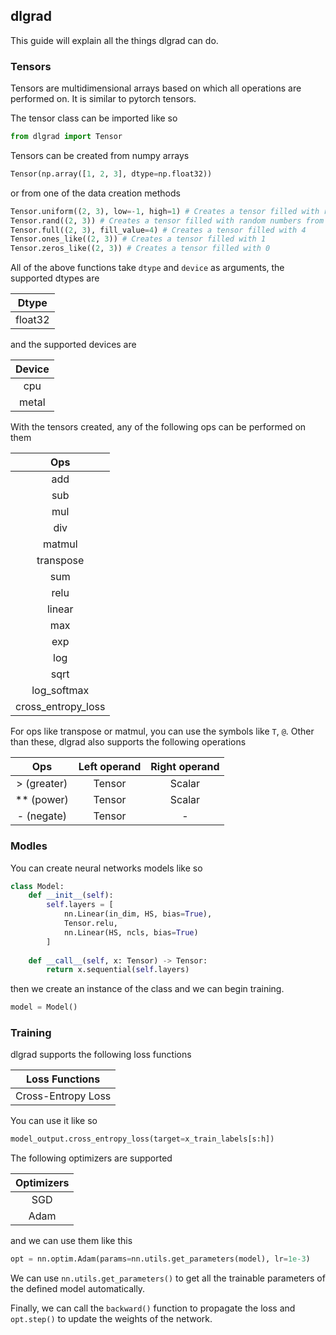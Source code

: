 ## dlgrad

This guide will explain all the things dlgrad can do.

### Tensors

Tensors are multidimensional arrays based on which all operations are performed on. It is similar to pytorch tensors.

The tensor class can be imported like so

```python
from dlgrad import Tensor
```

Tensors can be created from numpy arrays

```python
Tensor(np.array([1, 2, 3], dtype=np.float32))
```

or from one of the data creation methods

```python
Tensor.uniform((2, 3), low=-1, high=1) # Creates a tensor filled with random numbers from a uniform distribution on the interval [low, high)
Tensor.rand((2, 3)) # Creates a tensor filled with random numbers from a uniform distribution on the interval [0, 1)
Tensor.full((2, 3), fill_value=4) # Creates a tensor filled with 4
Tensor.ones_like((2, 3)) # Creates a tensor filled with 1
Tensor.zeros_like((2, 3)) # Creates a tensor filled with 0
```

All of the above functions take ```dtype``` and ```device``` as arguments, the supported dtypes are

| Dtype |
| :---: |
| float32 |

and the supported devices are

| Device |
| :---: |
| cpu |
| metal |

With the tensors created, any of the following ops can be performed on them

| Ops |
| :---: |
| add |
| sub |
| mul |
| div |
| matmul |
| transpose |
| sum |
| relu |
| linear |
| max |
| exp |
| log |
| sqrt |
| log_softmax |
| cross_entropy_loss |

For ops like transpose or matmul, you can use the symbols like ```T```, ```@```. Other than these, dlgrad also supports the following operations


| Ops | Left operand | Right operand |
| :---: | :---: | :---: |
| > (greater) | Tensor | Scalar |
| ** (power) | Tensor | Scalar |
| - (negate) | Tensor | - |

### Modles

You can create neural networks models like so

```python
class Model:
    def __init__(self):
        self.layers = [
            nn.Linear(in_dim, HS, bias=True),
            Tensor.relu,
            nn.Linear(HS, ncls, bias=True)
        ]
    
    def __call__(self, x: Tensor) -> Tensor: 
        return x.sequential(self.layers)
```

then we create an instance of the class and we can begin training.

```python
model = Model()
```

### Training

dlgrad supports the following loss functions

| Loss Functions |
| :---: |
| Cross-Entropy Loss |

You can use it like so

```python
model_output.cross_entropy_loss(target=x_train_labels[s:h])
```

The following optimizers are supported

| Optimizers |
| :---: |
| SGD |
| Adam |

and we can use them like this

```python
opt = nn.optim.Adam(params=nn.utils.get_parameters(model), lr=1e-3)
```

We can use ```nn.utils.get_parameters()``` to get all the trainable parameters of the defined model automatically.

Finally, we can call the ```backward()``` function to propagate the loss and ```opt.step()``` to update the weights of the network.